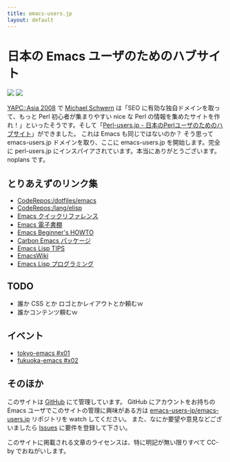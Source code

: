 ```yaml
---
title: emacs-users.jp
layout: default
---
```


日本の Emacs ユーザのためのハブサイト
=====================================

[![](http://b.hatena.ne.jp/images/append.gif)](http://b.hatena.ne.jp/append?http://emacs-users.jp/)
[![](http://b.hatena.ne.jp/entry/image/normal/http://emacs-users.jp/)](http://b.hatena.ne.jp/entry/http://emacs-users.jp/)

[YAPC::Asia 2008](http://conferences.yapcasia.org/ya2008/) で [Michael Schwern](http://conferences.yapcasia.org/ya2008/user/780) は「SEO に有効な独自ドメインを取って、もっと Perl 初心者が集まりやすい nice な Perl の情報を集めたサイトを作れ！」といったそうです。そして「[Perl-users.jp - 日本のPerlユーザのためのハブサイト](http://perl-users.jp)」ができました。
これは Emacs も同じではないのか？ そう思って emacs-users.jp ドメインを取り、ここに emacs-users.jp を開始します。完全に perl-users.jp にインスパイアされています。本当にありがとうございます。noplans です。

とりあえずのリンク集
--------------------

- [CodeRepos:/dotfiles/emacs](http://coderepos.org/share/browser/dotfiles/emacs)
- [CodeRepos:/lang/elisp](http://coderepos.org/share/browser/lang/elisp)
- [Emacs クイックリファレンス](http://www.unixuser.org/~euske/doc/emacsref/)
- [Emacs 電子書棚](http://www.bookshelf.jp/)
- [Emacs Beginner's HOWTO](http://www.linux.or.jp/JF/JFdocs/Emacs-Beginner-HOWTO.html)
- [Carbon Emacs パッケージ](http://homepage.mac.com/zenitani/emacs-j.html)
- [Emacs Lisp TIPS](http://homepage.mac.com/zenitani/elisp-j.html)
- [EmacsWiki](http://www.emacswiki.org/cgi-bin/wiki)
- [Emacs Lisp プログラミング](http://www.bookshelf.jp/texi/elisp-intro/jp/emacs-lisp-intro.html)

TODO
----

- 誰か CSS とか ロゴとかレイアウトとか頼むｗ
- 誰かコンテンツ頼むｗ

イベント
--------

- [tokyo-emacs #x01](http://wiki.livedoor.jp/harg/d/FrontPage)
- [fukuoka-emacs #x02](http://trac.codecheck.in/share/wiki/FukuokaEmacs)

そのほか
--------

このサイトは [GitHub](http://github.com/emacs-users-jp/emacs-users.jp/) にて管理しています。
GitHub にアカウントをお持ちの Emacs ユーザでこのサイトの管理に興味がある方は [emacs-users-jp/emacs-users.jp](http://github.com/emacs-users-jp/emacs-users.jp/) リポジトリを watch してください。
また、なにか要望や意見などございましたら [Issues](http://github.com/emacs-users-jp/emacs-users.jp/issues) に要件を登録して下さい。

このサイトに掲載される文章のライセンスは、特に明記が無い限りすべて CC-by でおねがいします。
